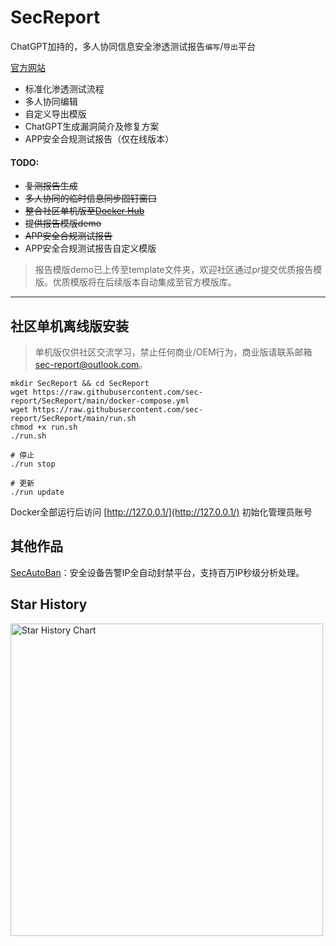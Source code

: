 # SecReport
ChatGPT加持的，多人协同信息安全渗透测试报告`编写`/`导出`平台

[官方网站](https://sec-report.com)

* 标准化渗透测试流程
* 多人协同编辑
* 自定义导出模版
* ChatGPT生成漏洞简介及修复方案
* APP安全合规测试报告（仅在线版本）


#### TODO:
* ~~复测报告生成~~
* ~~多人协同的临时信息同步固钉窗口~~
* ~~整合社区单机版至[Docker Hub](https://hub.docker.com/r/secreport/sec-report)~~
* ~~提供报告模版demo~~
* ~~APP安全合规测试报告~~
* APP安全合规测试报告自定义模版

> 报告模版demo已上传至template文件夹，欢迎社区通过pr提交优质报告模版。优质模版将在后续版本自动集成至官方模版库。

---

## 社区单机离线版安装

> 单机版仅供社区交流学习，禁止任何商业/OEM行为，商业版请联系邮箱[sec-report@outlook.com](mailto:sec-report@outlook.com)。

```shell
mkdir SecReport && cd SecReport
wget https://raw.githubusercontent.com/sec-report/SecReport/main/docker-compose.yml
wget https://raw.githubusercontent.com/sec-report/SecReport/main/run.sh
chmod +x run.sh
./run.sh

# 停止
./run stop

# 更新
./run update
```

Docker全部运行后访问 [http://127.0.0.1/](http://127.0.0.1/) 初始化管理员账号

## 其他作品

[SecAutoBan](https://github.com/sec-report/SecAutoBan)：安全设备告警IP全自动封禁平台，支持百万IP秒级分析处理。

## Star History

<a href="https://github.com/sec-report/SecReport/stargazers">
    <img width="500" alt="Star History Chart" src="https://api.star-history.com/svg?repos=sec-report/SecReport&type=Date">
</a> 
